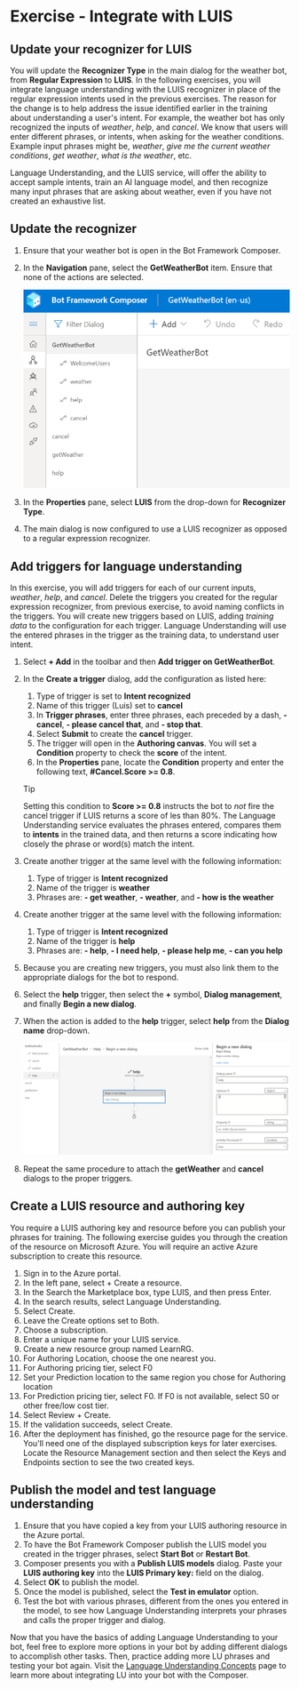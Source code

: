 # Exercise - Integrate with LUIS

## Update your recognizer for LUIS

You will update the **Recognizer Type** in the main dialog for the weather bot, from **Regular Expression** to **LUIS**. In the following exercises, you will integrate language understanding with the LUIS recognizer in place of the regular expression intents used in the previous exercises. The reason for the change is to help address the issue identified earlier in the training about understanding a user's intent.  For example, the weather bot has only recognized the inputs of *weather*, *help*, and *cancel*. We know that users will enter different phrases, or intents, when asking for the weather conditions.  Example input phrases might be, *weather*, *give me the current weather conditions*, *get weather*, *what is the weather*, etc. 

Language Understanding, and the LUIS service, will offer the ability to accept sample intents, train an AI language model, and then recognize many input phrases that are asking about weather, even if you have not created an exhaustive list.

## Update the recognizer

1. Ensure that your weather bot is open in the Bot Framework Composer.
1. In the **Navigation** pane, select the **GetWeatherBot** item. Ensure that none of the actions are selected.

    ![GetWeatherBot selected in navigation pane](media/get-weather-bot-selection.png)

1. In the **Properties** pane, select **LUIS** from the drop-down for **Recognizer Type**.
1. The main dialog is now configured to use a LUIS recognizer as opposed to a regular expression recognizer.

## Add triggers for language understanding

In this exercise, you will add triggers for each of our current inputs, *weather*, *help*, and *cancel*. Delete the triggers you created for the regular expression recognizer, from previous exercise, to avoid naming conflicts in the triggers. You will create new triggers based on LUIS, adding *training data* to the configuration for each trigger. Language Understanding will use the entered phrases in the trigger as the training data, to understand user intent.

1. Select **+ Add** in the toolbar and then **Add trigger on GetWeatherBot**.
1. In the **Create a trigger** dialog, add the configuration as listed here:
    1. Type of trigger is set to **Intent recognized**
    1. Name of this trigger (Luis) set to **cancel**
    1. In **Trigger phrases**, enter three phrases, each preceded by a dash, **- cancel**, **- please cancel that**, and **- stop that**.
    1. Select **Submit** to create the **cancel** trigger.
    1. The trigger will open in the **Authoring canvas**. You will set a **Condition** property to check the **score** of the intent.
    1. In the **Properties** pane, locate the **Condition** property and enter the following text, **#Cancel.Score >= 0.8**.

    >[!Tip]
    >Setting this condition to **Score >= 0.8** instructs the bot to *not* fire the cancel trigger if LUIS returns a score of les than 80%. The Language Understanding service evaluates the phrases entered, compares them to **intents** in the trained data, and then returns a score indicating how closely the phrase or word(s) match the intent.

1. Create another trigger at the same level with the following information:
    1. Type of trigger is **Intent recognized**
    1. Name of the trigger is **weather**
    1. Phrases are: **- get weather**, **- weather**, and **- how is the weather**
1. Create another trigger at the same level with the following information:
    1. Type of trigger is **Intent recognized**
    1. Name of the trigger is **help**
    1. Phrases are: **- help**, **- I need help**, **- please help me**, **- can you help**
1. Because you are creating new triggers, you must also link them to the appropriate dialogs for the bot to respond.
1. Select the **help** trigger, then select the **+** symbol, **Dialog management**, and finally **Begin a new dialog**.
1. When the action is added to the **help** trigger, select **help** from the **Dialog name** drop-down.

    ![Attaching the help dialog to the help trigger](media/attach-dialog-trigger.png)

1. Repeat the same procedure to attach the **getWeather** and **cancel** dialogs to the proper triggers.

## Create a LUIS resource and authoring key

You require a LUIS authoring key and resource before you can publish your phrases for training. The following exercise guides you through the creation of the resource on Microsoft Azure. You will require an active Azure subscription to create this resource.

1. Sign in to the Azure portal.
1. In the left pane, select + Create a resource.
1. In the Search the Marketplace box, type LUIS, and then press Enter.
1. In the search results, select Language Understanding.
1. Select Create.
1. Leave the Create options set to Both.
1. Choose a subscription.
1. Enter a unique name for your LUIS service.
1. Create a new resource group named LearnRG.
1. For Authoring Location, choose the one nearest you.
1. For Authoring pricing tier, select F0
1. Set your Prediction location to the same region you chose for Authoring location
1. For Prediction pricing tier, select F0. If F0 is not available, select S0 or other free/low cost tier.
1. Select Review + Create.
1. If the validation succeeds, select Create.
1. After the deployment has finished, go the resource page for the service. You'll need one of the displayed subscription keys for later exercises. Locate the Resource Management section and then select the Keys and Endpoints section to see the two created keys.

## Publish the model and test language understanding

1. Ensure that you have copied a key from your LUIS authoring resource in the Azure portal.
1. To have the Bot Framework Composer publish the LUIS model you created in the trigger phrases, select **Start Bot** or **Restart Bot**.
1. Composer presents you with a **Publish LUIS models** dialog.  Paste your **LUIS authoring key** into the **LUIS Primary key:** field on the dialog.
1. Select **OK** to publish the model.
1. Once the model is published, select the **Test in emulator** option.
1. Test the bot with various phrases, different from the ones you entered in the model, to see how Language Understanding interprets your phrases and calls the proper trigger and dialog.

Now that you have the basics of adding Language Understanding to your bot, feel free to explore more options in your bot by adding different dialogs to accomplish other tasks. Then, practice adding more LU phrases and testing your bot again. Visit the [Language Understanding Concepts](https://docs.microsoft.com/composer/concept-language-understanding) page to learn more about integrating LU into your bot with the Composer.
